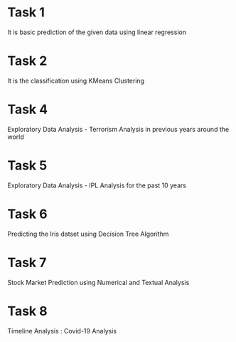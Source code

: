 # Task 1
It is basic prediction of the given data using linear regression
# Task 2
It is the classification using KMeans Clustering
# Task 4
Exploratory Data Analysis - Terrorism Analysis in previous years around the world
# Task 5
Exploratory Data Analysis - IPL Analysis for the past 10 years
# Task 6
Predicting the Iris datset using Decision Tree Algorithm
# Task 7
Stock Market Prediction using Numerical and Textual Analysis
# Task 8
Timeline Analysis : Covid-19 Analysis
